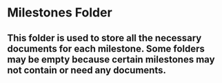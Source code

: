 # Milestones Folder

## This folder is used to store all the necessary documents for each milestone. Some folders may be empty because certain milestones may not contain or need any documents.
